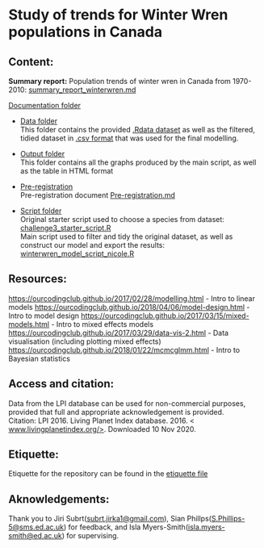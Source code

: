 # Study of trends for Winter Wren populations in Canada






## Content:

**Summary report:** Population trends of winter wren in Canada from 1970-2010: [summary_report_winterwren.md](https://github.com/EdDataScienceEES/challenge-3-nicolelikesharks/blob/master/Documentation/summary_report_winterwren.md)    

[Documentation folder](https://github.com/EdDataScienceEES/challenge-3-nicolelikesharks/blob/master/Documentation/)    

- [Data folder](https://github.com/EdDataScienceEES/challenge-3-nicolelikesharks/tree/master/data)      
  This folder contains the provided [.Rdata dataset](https://github.com/EdDataScienceEES/challenge-3-nicolelikesharks/blob/master/data/LPI_species.Rdata) as well as the filtered, tidied dataset in [.csv format](https://github.com/EdDataScienceEES/challenge-3-nicolelikesharks/blob/master/data/LPI_wren_cad.csv) that was used for the final modelling.       
  
- [Output folder](https://github.com/EdDataScienceEES/challenge-3-nicolelikesharks/tree/master/Output)    
  This folder contains all the graphs produced by the main script, as well as the table in HTML format  

- [Pre-registration](https://github.com/EdDataScienceEES/challenge-3-sian-phillips/tree/master/preregistration)    
  Pre-registration document [Pre-registration.md](https://github.com/EdDataScienceEES/challenge-3-sian-phillips/blob/master/preregistration/Pre-registration.md)     
 
- [Script folder](https://github.com/EdDataScienceEES/challenge-3-nicolelikesharks/tree/master/script)        
  Original starter script used to choose a species from dataset: [challenge3_starter_script.R](https://github.com/EdDataScienceEES/challenge-3-nicolelikesharks/blob/master/script/challenge3_starter_script.R)    
  Main script used to filter and tidy the original dataset, as well as construct our model and export the results: [winterwren_model_script_nicole.R](https://github.com/EdDataScienceEES/challenge-3-nicolelikesharks/blob/master/script/winterwren_model_script_nicole.R)  
  
## Resources: 

https://ourcodingclub.github.io/2017/02/28/modelling.html - Intro to linear models
https://ourcodingclub.github.io/2018/04/06/model-design.html - Intro to model design
https://ourcodingclub.github.io/2017/03/15/mixed-models.html - Intro to mixed effects models https://ourcodingclub.github.io/2017/03/29/data-vis-2.html - Data visualisation (including plotting mixed effects)
https://ourcodingclub.github.io/2018/01/22/mcmcglmm.html - Intro to Bayesian statistics
  
## Access and citation:   
Data from the LPI database can be used for non-commercial purposes, provided that full and appropriate acknowledgement is provided.    
Citation: LPI 2016. Living Planet Index database. 2016. < www.livingplanetindex.org/>. Downloaded 10 Nov 2020. 

## Etiquette:   
Etiquette for the repository can be found in the [etiquette file](https://github.com/EdDataScienceEES/challenge-3-nicolelikesharks/blob/master/etiquette.md)

## Aknowledgements:   
Thank you to Jiri Subrt(subrt.jirka1@gmail.com), Sian Phillps(S.Phillips-5@sms.ed.ac.uk) for feedback, and Isla Myers-Smith(isla.myers-smith@ed.ac.uk) for supervising.
